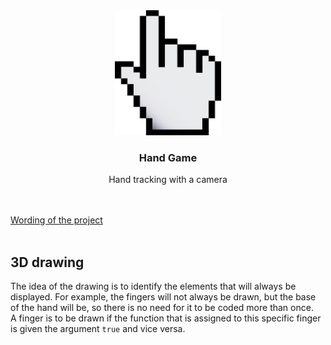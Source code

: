 <div align="center">
    <img src="./ressources/imgs/hand_pixel_art.png" alt="Logo" width="170" height="200">
    <h3 align="center">Hand Game</h3>
    <p align="center">Hand tracking with a camera</p>
    <br />
</div>
<br>

<div>
    <a href="https://mootse.telecom-st-etienne.fr/pluginfile.php/65484/mod_resource/content/0/Enonc%C3%A9%20projet%20BDM.pdf">Wording of the project</a>
</div>
<br/>

## 3D drawing

The idea of the drawing is to identify the elements that will always be displayed. For example, the fingers will not always be drawn, but the base of the hand will be, so there is no need for it to be coded more than once.  
A finger is to be drawn if the function that is assigned to this specific finger is given the argument `true` and vice versa.  
